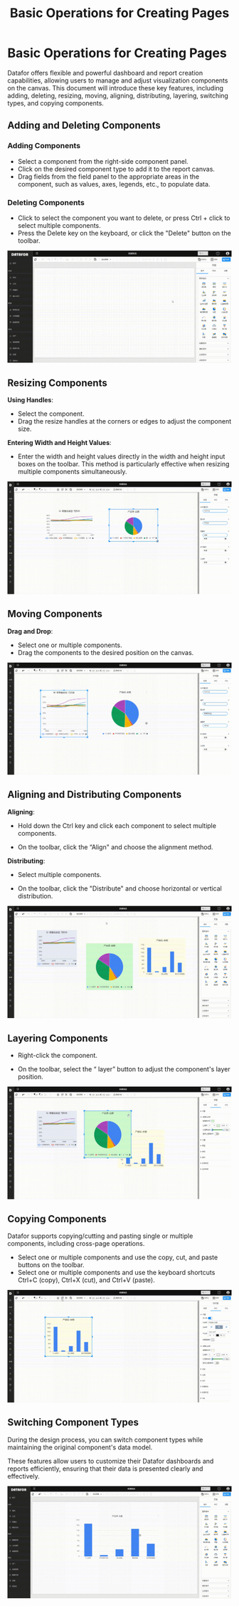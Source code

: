 ﻿---
id: start-design
title: Basic Operations for Creating Pages
sidebar_position: 10
---

# Basic Operations for Creating Pages

Datafor offers flexible and powerful dashboard and report creation capabilities, allowing users to manage and adjust visualization components on the canvas. This document will introduce these key features, including adding, deleting, resizing, moving, aligning, distributing, layering, switching types, and copying components.

## Adding and Deleting Components

### Adding Components

- Select a component from the right-side component panel.
- Click on the desired component type to add it to the report canvas.
- Drag fields from the field panel to the appropriate areas in the component, such as values, axes, legends, etc., to populate data.

### Deleting Components

- Click to select the component you want to delete, or press Ctrl + click to select multiple components.
- Press the Delete key on the keyboard, or click the "Delete" button on the toolbar.

<div align="left"><img src="../../../../../static/img/datafor/visualizer/20220218_202935.gif" /></div>

## Resizing Components

**Using Handles**:

- Select the component.
- Drag the resize handles at the corners or edges to adjust the component size.

**Entering Width and Height Values**:

- Enter the width and height values directly in the width and height input boxes on the toolbar. This method is particularly effective when resizing multiple components simultaneously.

<div align="left"><img src="../../../../../static/img/datafor/visualizer/20220218_204005.gif" /></div>

## Moving Components

**Drag and Drop**:

- Select one or multiple components.
- Drag the components to the desired position on the canvas.

<div align="left"><img src="../../../../../static/img/datafor/visualizer/20220218_204738.gif" /></div>

## Aligning and Distributing Components

**Aligning**:

- Hold down the Ctrl key and click each component to select multiple components.

- On the toolbar, click the “Align"  and choose the alignment method.

**Distributing**:

- Select multiple components.

- On the toolbar, click the "Distribute" and choose horizontal or vertical distribution.

<div align="left"><img src="../../../../../static/img/datafor/visualizer/20220218_210251.gif" /></div>

## Layering Components

- Right-click the component.

- On the toolbar, select the “ layer” button to adjust the component's layer position.

<div align="left"><img src="../../../../../static/img/datafor/visualizer/20220218_211141.gif" /></div>

## Copying Components

Datafor supports copying/cutting and pasting single or multiple components, including cross-page operations.

- Select one or multiple components and use the copy, cut, and paste buttons on the toolbar.
- Select one or multiple components and use the keyboard shortcuts Ctrl+C (copy), Ctrl+X (cut), and Ctrl+V (paste).

<div align="left"><img src="../../../../../static/img/datafor/visualizer/20220218_212841.gif" /></div>

## Switching Component Types

During the design process, you can switch component types while maintaining the original component's data model.

These features allow users to customize their Datafor dashboards and reports efficiently, ensuring that their data is presented clearly and effectively.

<div align="left"><img  src="../../../../../static/img/datafor/visualizer/20220220_203035.gif"   /></div>